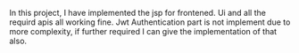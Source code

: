 In this project, I have implemented the jsp for frontened. Ui and all the requird apis all working fine. 
Jwt Authentication part is not implement due to more complexity, if further required I can give the implementation of that also.
